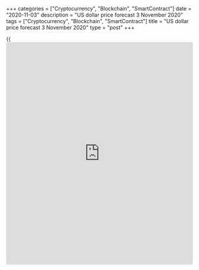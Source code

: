 +++
categories = ["Cryptocurrency", "Blockchain", "SmartContract"]
date = "2020-11-03"
description = "US dollar price forecast 3 November 2020"
tags = ["Cryptocurrency", "Blockchain", "SmartContract"]
title = "US dollar price forecast 3 November 2020"
type = "post"
+++

{{<iframe id="large-banner" src="https://www.bounty.group/#slide=16.0" width="100%" height="600" scrolling="no" style="border: 0px solid rgb(216, 221, 230); border-radius: 3px;">}}

2020-11-03

2020-11-03

Dollar fell into liquidity trap. Forecast as of 03.11.2020Dmitri
Demidenko

The monetary expansion may not work because of huge volumes of cheap
liquidity. So, the euro might have fallen too deep amid the ECB’s hints
at the QE expansion. Let us discuss it and make up a [EURUSD][1] trading
plan.

##  **Weekly US dollar fundamental forecast**

39 out of 60 experts polled by Reuters believe that the US presidential
election is to be the strongest driver for the US dollar over the next
few weeks. Almost 70% of the experts say that the dollar shorts should
remain the same or increase. According to Standard Chartered, the USD
rise at the end of October must be used to enter sell trades as the
traders tend to get rid of the dollars. The consensus forecast suggests
the [EURUSD][1] rally towards 1.18 and 1.21 in 1 and 12 months. However,
the majority is not always right.

The euro drawdown results from a new wave of COVID-19 in Europe,
lockdowns, and concerns about a double-dip recession. Furthermore, the
ECB is to expand monetary stimulus, and the political situation in the
USA remains uncertain. After the US election is over, the factor of
uncertainty will cease supporting the [EURUSD][1] bears, unless Donald
Trump rejects the vote results, of course. The second pandemic wave is a
strong factor. However, the most recent reports on the euro-area
manufacturing PMI signal that the economy adjusts to the pandemic.
Italy’s and Spain’s PMI data are better than expected, Germany's economy
in one of the best performers. The lockdowns in France and Germany
should not last long.

### Dynamics of manufacturing PMIs

 _Source_ _: Wall Street Journal_

The ECB’s suggested expansion of the QE and interest rate cut in
December could have weakened the euro far stronger in usual conditions.
The [EURUSD][1] drop under the current unusual conditions doesn’t look
natural. Since the pandemic started, the world’s central banks provided
monetary stimulus worth $12 trillion, 97% of the advanced economies
lowered the interest rates below 1%. In a fifth of the entire world, the
interest rates are negative, QE will surprise no one, but inflation does
not grow. The global economy got in the liquidity trap, the monetary
expansion doesn’t work, and the risk of currency wars increases. The
ECB’s willingness to boost the stimulus might be just a verbal
intervention. If so, the euro has fallen too deep.

The euro can resume the uptrend, especially since [investor](https://www.fintechee.com/tutorial-for-forex-trading/investor-mode/)s are
confident in Joe Biden’s victory. However, the drop in the stock and
bond markets ahead of the election signals that most [investor](https://www.fintechee.com/tutorial-for-forex-trading/investor-mode/)s hold
cash, and they should invest this money somewhere.

### Dynamics of ratings of Trump and Biden

 _Source_ _: Financial Times_

### Weekly [EURUSD][1] trading plan

Where will [investor](https://www.fintechee.com/tutorial-for-forex-trading/investor-mode/)s put the money in? First of all, in Asia. The US
assets are also quite appealing. Almost a 6% drop in the [S&P 500][2] at
the end of October encourages [investor](https://www.fintechee.com/tutorial-for-forex-trading/investor-mode/)s to buy stocks. They also
consider buying Treasuries, as the US Treasury has lowered its forecast
for issuing government bonds from $1.2 trillion to $617 billion. If so,
the Fed could monetary normalization sooner than in the case of Trump’s
victory. If Biden wins, the [EURUSD][1] is likely to rise towards 1.17
and 1.1735. However, if the [S&P 500][2] falls amid the absence of a
‘blue wave,’ the euro will also fall.

* * *

P.S. Did you like my article? Share it in social networks: it will be
the best “thank you" :)

Ask me questions and comment below. I’ll be glad to answer your
questions and give necessary explanations.

 **Useful links:**

  * I recommend trying to trade with a reliable broker [here][3]. The system allows you to trade by yourself or copy successful traders from all across the globe.
  * Use my promo-code BLOG for getting deposit bonus 50% on LiteForex platform. Just enter this code in the appropriate field while [depositing][4] your trading account.
  * Telegram chat for traders: <t.me/liteforexengchat>. We are sharing the signals and trading experience
  * Telegram channel with high-quality analytics, Forex reviews, training articles, and other useful things for traders <t.me/liteforex>

## Price chart of EURUSD in real time mode

The content of this article reflects the author’s opinion and does not
necessarily reflect the official position of LiteForex. The material
published on this page is provided for informational purposes only and
should not be considered as the provision of investment advice for the
purposes of Directive 2004/39/EC.

Rate this article:

{{value}}

( {{count}} {{title}} )

   1. my.liteforex.com/trading/chart?symbol=EURUSD&returnUrl=true
   2. my.liteforex.com/trading/chart?symbol=SPX&returnUrl=true
   3. my.liteforex.com/?category=analysts-opinions&slug=dollar-fell-into-liquidity-trap-forecast-as-of-03112020&openPopup=%2Fregistration%2Fpopup&utm_source=blog&utm_medium=article&utm_campaign=bonus
   4. my.liteforex.com/deposit/?category=analysts-opinions&slug=dollar-fell-into-liquidity-trap-forecast-as-of-03112020&promo_code=BLOG&utm_source=blog&utm_medium=article&utm_campaign=bonus